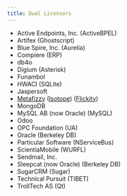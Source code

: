 ```yaml
---
title: Dual Licensors
---
```


- Active Endpoints, Inc. (ActiveBPEL)
- Artifex (Ghostscript)
- Blue Spire, Inc. (Aurelia)
- Compiere (ERP)
- db4o
- Digium (Asterisk)
- Funambol
- HWACI (SQLite)
- Jaspersoft
- [Metafizzy](https://metafizzy.co/) ([Isotope](https://isotope.metafizzy.co/license.html)) ([Flickity](https://flickity.metafizzy.co/license.html))
- MongoDB
- MySQL AB (now Oracle) (MySQL)
- Odoo
- OPC Foundation (UA)
- Oracle (Berkeley DB)
- Particular Software (NServiceBus)
- ScientiaMobile (WURFL)
- Sendmail, Inc.
- Sleepcat (now Oracle) (Berkeley DB)
- SugarCRM (Sugar)
- Technical Pursuit (TIBET)
- TrollTech AS (Qt)

